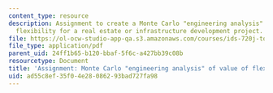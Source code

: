 ```yaml
---
content_type: resource
description: Assignment to create a Monte Carlo "engineering analysis" of value of
  flexibility for a real estate or infrastructure development project.
file: https://ol-ocw-studio-app-qa.s3.amazonaws.com/courses/ids-720j-tools-for-analysis-design-for-real-estate-and-infrastructure-development-spring-2010/ad55c8ef35f04e28086293bad727fa98_MITESD_712S10_proj04.pdf
file_type: application/pdf
parent_uid: 24ff1b65-b120-bbaf-5f6c-a427bb39c08b
resourcetype: Document
title: 'Assignment: Monte Carlo "engineering analysis" of value of flexibility'
uid: ad55c8ef-35f0-4e28-0862-93bad727fa98
---
```

